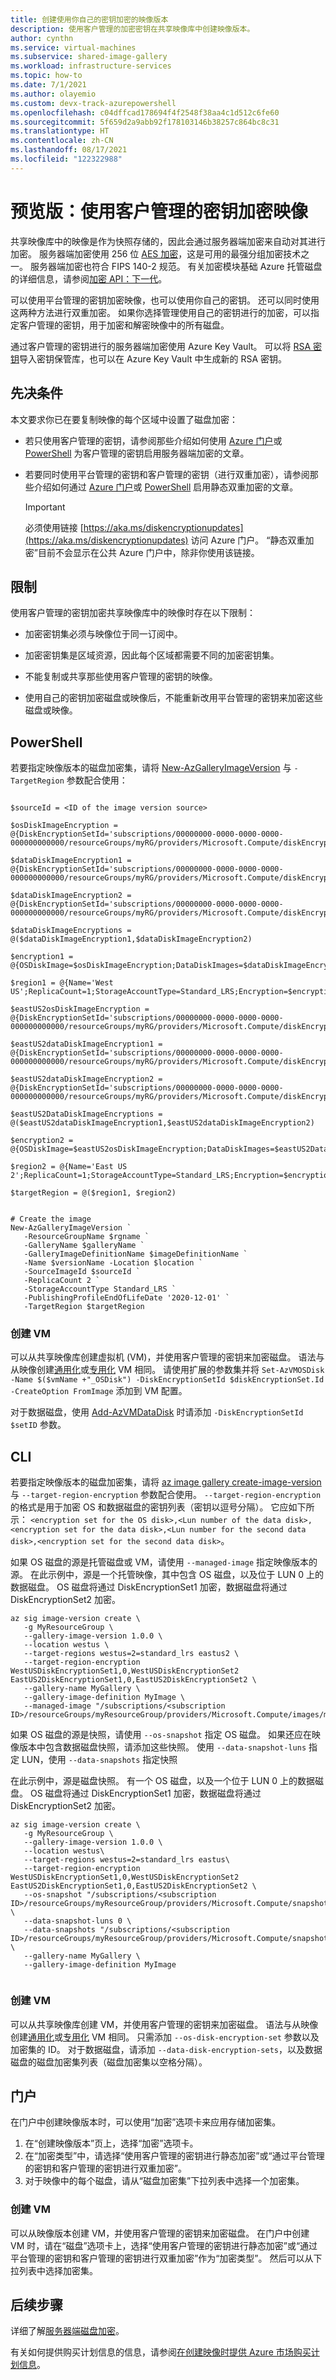```yaml
---
title: 创建使用你自己的密钥加密的映像版本
description: 使用客户管理的加密密钥在共享映像库中创建映像版本。
author: cynthn
ms.service: virtual-machines
ms.subservice: shared-image-gallery
ms.workload: infrastructure-services
ms.topic: how-to
ms.date: 7/1/2021
ms.author: olayemio
ms.custom: devx-track-azurepowershell
ms.openlocfilehash: c04dffcad178694f4f2548f38aa4c1d512c6fe60
ms.sourcegitcommit: 5f659d2a9abb92f178103146b38257c864bc8c31
ms.translationtype: HT
ms.contentlocale: zh-CN
ms.lasthandoff: 08/17/2021
ms.locfileid: "122322988"
---
```

# <a name="preview-use-customer-managed-keys-for-encrypting-images"></a>预览版：使用客户管理的密钥加密映像

共享映像库中的映像是作为快照存储的，因此会通过服务器端加密来自动对其进行加密。 服务器端加密使用 256 位 [AES 加密](https://en.wikipedia.org/wiki/Advanced_Encryption_Standard)，这是可用的最强分组加密技术之一。 服务器端加密也符合 FIPS 140-2 规范。 有关加密模块基础 Azure 托管磁盘的详细信息，请参阅[加密 API：下一代](/windows/desktop/seccng/cng-portal)。

可以使用平台管理的密钥加密映像，也可以使用你自己的密钥。 还可以同时使用这两种方法进行双重加密。 如果你选择管理使用自己的密钥进行的加密，可以指定客户管理的密钥，用于加密和解密映像中的所有磁盘。 

通过客户管理的密钥进行的服务器端加密使用 Azure Key Vault。 可以将 [RSA 密钥](../key-vault/keys/hsm-protected-keys.md)导入密钥保管库，也可以在 Azure Key Vault 中生成新的 RSA 密钥。

## <a name="prerequisites"></a>先决条件

本文要求你已在要复制映像的每个区域中设置了磁盘加密：

- 若只使用客户管理的密钥，请参阅那些介绍如何使用 [Azure 门户](./disks-enable-customer-managed-keys-portal.md)或 [PowerShell](./windows/disks-enable-customer-managed-keys-powershell.md#set-up-an-azure-key-vault-and-diskencryptionset-without-automatic-key-rotation) 为客户管理的密钥启用服务器端加密的文章。

- 若要同时使用平台管理的密钥和客户管理的密钥（进行双重加密），请参阅那些介绍如何通过 [Azure 门户](./disks-enable-double-encryption-at-rest-portal.md)或 [PowerShell](./windows/disks-enable-double-encryption-at-rest-powershell.md) 启用静态双重加密的文章。

   > [!IMPORTANT]
   > 必须使用链接 [https://aka.ms/diskencryptionupdates](https://aka.ms/diskencryptionupdates) 访问 Azure 门户。 “静态双重加密”目前不会显示在公共 Azure 门户中，除非你使用该链接。

## <a name="limitations"></a>限制

使用客户管理的密钥加密共享映像库中的映像时存在以下限制：   

- 加密密钥集必须与映像位于同一订阅中。

- 加密密钥集是区域资源，因此每个区域都需要不同的加密密钥集。

- 不能复制或共享那些使用客户管理的密钥的映像。 

- 使用自己的密钥加密磁盘或映像后，不能重新改用平台管理的密钥来加密这些磁盘或映像。


## <a name="powershell"></a>PowerShell

若要指定映像版本的磁盘加密集，请将 [New-AzGalleryImageVersion](/powershell/module/az.compute/new-azgalleryimageversion) 与 `-TargetRegion` 参数配合使用： 

```azurepowershell-interactive

$sourceId = <ID of the image version source>

$osDiskImageEncryption = @{DiskEncryptionSetId='subscriptions/00000000-0000-0000-0000-000000000000/resourceGroups/myRG/providers/Microsoft.Compute/diskEncryptionSets/myDESet'}

$dataDiskImageEncryption1 = @{DiskEncryptionSetId='subscriptions/00000000-0000-0000-0000-000000000000/resourceGroups/myRG/providers/Microsoft.Compute/diskEncryptionSets/myDESet1';Lun=1}

$dataDiskImageEncryption2 = @{DiskEncryptionSetId='subscriptions/00000000-0000-0000-0000-000000000000/resourceGroups/myRG/providers/Microsoft.Compute/diskEncryptionSets/myDESet2';Lun=2}

$dataDiskImageEncryptions = @($dataDiskImageEncryption1,$dataDiskImageEncryption2)

$encryption1 = @{OSDiskImage=$osDiskImageEncryption;DataDiskImages=$dataDiskImageEncryptions}

$region1 = @{Name='West US';ReplicaCount=1;StorageAccountType=Standard_LRS;Encryption=$encryption1}

$eastUS2osDiskImageEncryption = @{DiskEncryptionSetId='subscriptions/00000000-0000-0000-0000-000000000000/resourceGroups/myRG/providers/Microsoft.Compute/diskEncryptionSets/myEastUS2DESet'}

$eastUS2dataDiskImageEncryption1 = @{DiskEncryptionSetId='subscriptions/00000000-0000-0000-0000-000000000000/resourceGroups/myRG/providers/Microsoft.Compute/diskEncryptionSets/myEastUS2DESet1';Lun=1}

$eastUS2dataDiskImageEncryption2 = @{DiskEncryptionSetId='subscriptions/00000000-0000-0000-0000-000000000000/resourceGroups/myRG/providers/Microsoft.Compute/diskEncryptionSets/myEastUS2DESet2';Lun=2}

$eastUS2DataDiskImageEncryptions = @($eastUS2dataDiskImageEncryption1,$eastUS2dataDiskImageEncryption2)

$encryption2 = @{OSDiskImage=$eastUS2osDiskImageEncryption;DataDiskImages=$eastUS2DataDiskImageEncryptions}

$region2 = @{Name='East US 2';ReplicaCount=1;StorageAccountType=Standard_LRS;Encryption=$encryption2}

$targetRegion = @($region1, $region2)


# Create the image
New-AzGalleryImageVersion `
   -ResourceGroupName $rgname `
   -GalleryName $galleryName `
   -GalleryImageDefinitionName $imageDefinitionName `
   -Name $versionName -Location $location `
   -SourceImageId $sourceId `
   -ReplicaCount 2 `
   -StorageAccountType Standard_LRS `
   -PublishingProfileEndOfLifeDate '2020-12-01' `
   -TargetRegion $targetRegion
```

### <a name="create-a-vm"></a>创建 VM

可以从共享映像库创建虚拟机 (VM)，并使用客户管理的密钥来加密磁盘。 语法与从映像创建[通用化](vm-generalized-image-version-powershell.md)或[专用化](vm-specialized-image-version-powershell.md) VM 相同。 请使用扩展的参数集并将 `Set-AzVMOSDisk -Name $($vmName +"_OSDisk") -DiskEncryptionSetId $diskEncryptionSet.Id -CreateOption FromImage` 添加到 VM 配置。

对于数据磁盘，使用 [Add-AzVMDataDisk](/powershell/module/az.compute/add-azvmdatadisk) 时请添加 `-DiskEncryptionSetId $setID` 参数。


## <a name="cli"></a>CLI 

若要指定映像版本的磁盘加密集，请将 [az image gallery create-image-version](/cli/azure/sig/image-version#az_sig_image_version_create) 与 `--target-region-encryption` 参数配合使用。 `--target-region-encryption` 的格式是用于加密 OS 和数据磁盘的密钥列表（密钥以逗号分隔）。 它应如下所示： `<encryption set for the OS disk>,<Lun number of the data disk>,<encryption set for the data disk>,<Lun number for the second data disk>,<encryption set for the second data disk>`。 

如果 OS 磁盘的源是托管磁盘或 VM，请使用 `--managed-image` 指定映像版本的源。 在此示例中，源是一个托管映像，其中包含 OS 磁盘，以及位于 LUN 0 上的数据磁盘。 OS 磁盘将通过 DiskEncryptionSet1 加密，数据磁盘将通过 DiskEncryptionSet2 加密。

```azurecli-interactive
az sig image-version create \
   -g MyResourceGroup \
   --gallery-image-version 1.0.0 \
   --location westus \
   --target-regions westus=2=standard_lrs eastus2 \
   --target-region-encryption WestUSDiskEncryptionSet1,0,WestUSDiskEncryptionSet2 EastUS2DiskEncryptionSet1,0,EastUS2DiskEncryptionSet2 \
   --gallery-name MyGallery \
   --gallery-image-definition MyImage \
   --managed-image "/subscriptions/<subscription ID>/resourceGroups/myResourceGroup/providers/Microsoft.Compute/images/myImage"
```

如果 OS 磁盘的源是快照，请使用 `--os-snapshot` 指定 OS 磁盘。 如果还应在映像版本中包含数据磁盘快照，请添加这些快照。 使用 `--data-snapshot-luns` 指定 LUN，使用 `--data-snapshots` 指定快照

在此示例中，源是磁盘快照。 有一个 OS 磁盘，以及一个位于 LUN 0 上的数据磁盘。 OS 磁盘将通过 DiskEncryptionSet1 加密，数据磁盘将通过 DiskEncryptionSet2 加密。

```azurecli-interactive
az sig image-version create \
   -g MyResourceGroup \
   --gallery-image-version 1.0.0 \
   --location westus\
   --target-regions westus=2=standard_lrs eastus\
   --target-region-encryption WestUSDiskEncryptionSet1,0,WestUSDiskEncryptionSet2 EastUS2DiskEncryptionSet1,0,EastUS2DiskEncryptionSet2 \
   --os-snapshot "/subscriptions/<subscription ID>/resourceGroups/myResourceGroup/providers/Microsoft.Compute/snapshots/myOSSnapshot" \
   --data-snapshot-luns 0 \
   --data-snapshots "/subscriptions/<subscription ID>/resourceGroups/myResourceGroup/providers/Microsoft.Compute/snapshots/myDDSnapshot" \
   --gallery-name MyGallery \
   --gallery-image-definition MyImage 
   
```

### <a name="create-the-vm"></a>创建 VM

可以从共享映像库创建 VM，并使用客户管理的密钥来加密磁盘。 语法与从映像创建[通用化](vm-generalized-image-version-cli.md)或[专用化](vm-specialized-image-version-cli.md) VM 相同。 只需添加 `--os-disk-encryption-set` 参数以及加密集的 ID。 对于数据磁盘，请添加 `--data-disk-encryption-sets`，以及数据磁盘的磁盘加密集列表（磁盘加密集以空格分隔）。


## <a name="portal"></a>门户

在门户中创建映像版本时，可以使用“加密”选项卡来应用存储加密集。

1. 在“创建映像版本”页上，选择“加密”选项卡。 
2. 在“加密类型”中，请选择“使用客户管理的密钥进行静态加密”或“通过平台管理的密钥和客户管理的密钥进行双重加密”。   
3. 对于映像中的每个磁盘，请从“磁盘加密集”下拉列表中选择一个加密集。 

### <a name="create-the-vm"></a>创建 VM

可以从映像版本创建 VM，并使用客户管理的密钥来加密磁盘。 在门户中创建 VM 时，请在“磁盘”选项卡上，选择“使用客户管理的密钥进行静态加密”或“通过平台管理的密钥和客户管理的密钥进行双重加密”作为“加密类型”。    然后可以从下拉列表中选择加密集。

## <a name="next-steps"></a>后续步骤

详细了解[服务器端磁盘加密](./disk-encryption.md)。

有关如何提供购买计划信息的信息，请参阅[在创建映像时提供 Azure 市场购买计划信息](marketplace-images.md)。
